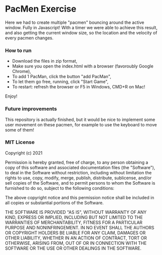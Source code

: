 # PacMen Exercise

Here we had to create multiple "pacmen" bouncing around the active window. Fully in Javascript! With a timer we were able to achieve this result, and also getting the current window size, so the location and the velocity of every pacmen changes.

### How to run

- Download the files in zip format,
- Make sure you open the index.html with a browser (favoroubly Google Chrome),
- To add 1 PacMan, click the button "add PacMan",
- To let them go free, running, click "Start Game",
- To restart: refresh the browser or F5 in Windows, CMD+R on Mac!

Enjoy!

### Future improvements

This repository is actually finished, but it would be nice to implement some user movement on these pacmen, for example to use the keyboard to move some of them!

### MIT License
Copyright (c) 2021 

 Permission is hereby granted, free of charge, to any person
 obtaining a copy of this software and associated documentation
 files (the "Software"), to deal in the Software without
 restriction, including without limitation the rights to use,
 copy, modify, merge, publish, distribute, sublicense, and/or sell
 copies of the Software, and to permit persons to whom the
 Software is furnished to do so, subject to the following
 conditions:

 The above copyright notice and this permission notice shall be
 included in all copies or substantial portions of the Software.

 THE SOFTWARE IS PROVIDED "AS IS", WITHOUT WARRANTY OF ANY KIND,
 EXPRESS OR IMPLIED, INCLUDING BUT NOT LIMITED TO THE WARRANTIES
 OF MERCHANTABILITY, FITNESS FOR A PARTICULAR PURPOSE AND
 NONINFRINGEMENT. IN NO EVENT SHALL THE AUTHORS OR COPYRIGHT
 HOLDERS BE LIABLE FOR ANY CLAIM, DAMAGES OR OTHER LIABILITY,
 WHETHER IN AN ACTION OF CONTRACT, TORT OR OTHERWISE, ARISING
 FROM, OUT OF OR IN CONNECTION WITH THE SOFTWARE OR THE USE OR
 OTHER DEALINGS IN THE SOFTWARE.